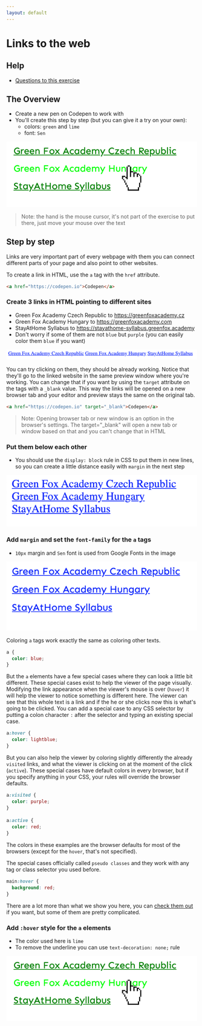 ```yaml
---
layout: default
---
```

# Links to the web

## Help

- [Questions to this exercise](http://askbot.greenfox.academy/questions/tags:links/)

## The Overview

- Create a new pen on Codepen to work with
- You'll create this step by step (but you can give it a try on your own):
  - colors: `green` and `lime`
  - font: `Sen`

![links](assets/links-04.png)

> Note: the hand is the mouse cursor, it's not part of the exercise to put there, just move your mouse over the text

## Step by step

Links are very important part of every webpage with them you can connect different parts of your page and also point to other websites.

To create a link in HTML, use the `a` tag with the `href` attribute.

```html
<a href="https://codepen.io">Codepen</a>
```

### Create 3 links in HTML pointing to different sites

- Green Fox Academy Czech Republic to https://greenfoxacademy.cz
- Green Fox Academy Hungary to https://greenfoxacademy.com
- StayAtHome Syllabus to https://stayathome-syllabus.greenfox.academy
- Don't worry if some of them are not `blue` but `purple` (you can easily color them `blue` if you want)

![links only](assets/links-01.png)

You can try clicking on them, they should be already working. Notice that they'll go to the linked website in the same preview window where you're working. You can change that if you want by using the `target` attribute on the tags with a `_blank` value. This way the links will be opened on a new browser tab and your editor and preview stays the same on the original tab.

```html
<a href="https://codepen.io" target="_blank">Codepen</a>
```

> Note: Opening browser tab or new window is an option in the browser's settings. The target="_blank" will open a new tab or window based on that and you can't change that in HTML

### Put them below each other

- You should use the `display: block` rule in CSS to put them in new lines, so you can create a little distance easily with `margin` in the next step

![links new line](assets/links-02.png)

### Add `margin` and set the `font-family` for the `a` tags

- `10px` margin and `Sen` font is used from Google Fonts in the image

![links with font](assets/links-03.png)

Coloring `a` tags work exactly the same as coloring other texts.

```css
a {
  color: blue;
}
```

But the `a` elements have a few special cases where they can look a little bit different. These special cases exist to help the viewer of the page visually. Modifying the link appearance when the viewer's mouse is over (`hover`) it will help the viewer to notice something is different here. The viewer can see that this whole text is a link and if the he or she clicks now this is what's going to be clicked. You can add a special case to any CSS selector by putting a colon character `:` after the selector and typing an existing special case.

```css
a:hover {
  color: lightblue;
}
```

But you can also help the viewer by coloring slightly differently the already `visited` links, and what the viewer is clicking on at the moment of the click (`active`). These special cases have default colors in every browser, but if you specify anything in your CSS, your rules will override the browser defaults.

```css
a:visited {
  color: purple;
}

a:active {
  color: red;
}
```

The colors in these examples are the browser defaults for most of the browsers (except for the `hover`, that's not specified).

The special cases officially called `pseudo classes` and they work with any tag or class selector you used before.

```css
main:hover {
  background: red;
}
```

There are a lot more than what we show you here, you can [check them out](https://hackernoon.com/understanding-pseudo-class-selectors-mg443t89) if you want, but some of them are pretty complicated.

### Add `:hover` style for the `a` elements

- The color used here is `lime`
- To remove the underline you can use `text-decoration: none;` rule

![links with font](assets/links-04.png)
